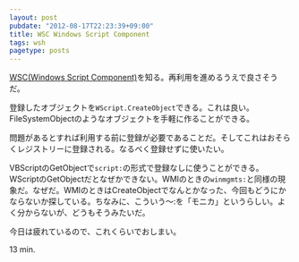 ```yaml
---
layout: post
pubdate: "2012-08-17T22:23:39+09:00"
title: WSC Windows Script Component
tags: wsh
pagetype: posts
---
```

[WSC(Windows Script Component)](http://msdn.microsoft.com/ja-jp/library/cc392140)を知る。再利用を進めるうえで良さそうだ。

登録したオブジェクトを`WScript.CreateObject`できる。これは良い。FileSystemObjectのようなオブジェクトを手軽に作ることができる。

問題があるとすれば利用する前に登録が必要であることだ。そしてこれはおそらくレジストリーに登録される。なるべく登録せずに使いたい。

VBScriptのGetObjectで`script:`の形式で登録なしに使うことができる。WScriptのGetObjectだとなぜかできない。WMIのときの`winmgmts:`と同様の現象だ。なぜだ。WMIのときはCreateObjectでなんとかなった、今回もどうにかならないか探している。ちなみに、こういう〜:を「モニカ」というらしい。よく分からないが、どうもそうみたいだ。

今日は疲れているので、これくらいでおしまい。

13 min.
